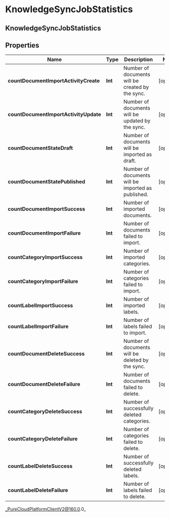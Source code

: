 # KnowledgeSyncJobStatistics

## KnowledgeSyncJobStatistics

## Properties

|Name | Type | Description | Notes|
|------------ | ------------- | ------------- | -------------|
| **countDocumentImportActivityCreate** | **Int** | Number of documents will be created by the sync. | [optional] |
| **countDocumentImportActivityUpdate** | **Int** | Number of documents will be updated by the sync. | [optional] |
| **countDocumentStateDraft** | **Int** | Number of documents will be imported as draft. | [optional] |
| **countDocumentStatePublished** | **Int** | Number of documents will be imported as published. | [optional] |
| **countDocumentImportSuccess** | **Int** | Number of imported documents. | [optional] |
| **countDocumentImportFailure** | **Int** | Number of documents failed to import. | [optional] |
| **countCategoryImportSuccess** | **Int** | Number of imported categories. | [optional] |
| **countCategoryImportFailure** | **Int** | Number of categories failed to import. | [optional] |
| **countLabelImportSuccess** | **Int** | Number of imported labels. | [optional] |
| **countLabelImportFailure** | **Int** | Number of labels failed to import. | [optional] |
| **countDocumentDeleteSuccess** | **Int** | Number of documents will be deleted by the sync. | [optional] |
| **countDocumentDeleteFailure** | **Int** | Number of documents failed to delete. | [optional] |
| **countCategoryDeleteSuccess** | **Int** | Number of successfully deleted categories. | [optional] |
| **countCategoryDeleteFailure** | **Int** | Number of categories failed to delete. | [optional] |
| **countLabelDeleteSuccess** | **Int** | Number of successfully deleted labels. | [optional] |
| **countLabelDeleteFailure** | **Int** | Number of labels failed to delete. | [optional] |



_PureCloudPlatformClientV2@160.0.0_
